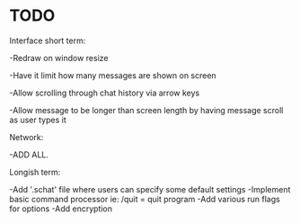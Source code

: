 TODO
====
Interface short term:

-Redraw on window resize

-Have it limit how many messages are shown on screen

-Allow scrolling through chat history via arrow keys

-Allow message to be longer than screen length by having message scroll as user types it


Network:

-ADD ALL.


Longish term:

-Add '.schat' file where users can specify some default settings
-Implement basic command processor ie: /quit = quit program
-Add various run flags for options
-Add encryption
